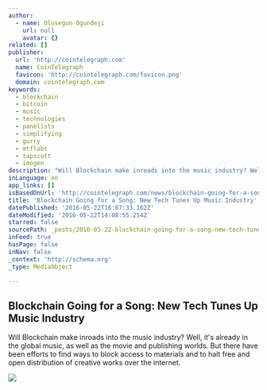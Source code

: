 ```yaml
---
author:
  - name: Olusegun Ogundeji
    url: null
    avatar: {}
related: []
publisher:
  url: 'http://cointelegraph.com'
  name: CoinTelegraph
  favicon: 'http://cointelegraph.com/favicon.png'
  domain: cointelegraph.com
keywords:
  - blockchain
  - bitcoin
  - music
  - technologies
  - panelists
  - simplifying
  - gurry
  - mtflabs
  - tapscott
  - imogen
description: "Will Blockchain make inroads into the music industry? Well, it's already in the global music, as well as the movie and publishing worlds. But there have been efforts to find ways to block access to materials and to halt free and open distribution of creative works over the internet."
inLanguage: en
app_links: []
isBasedOnUrl: 'http://cointelegraph.com/news/blockchain-going-for-a-song-new-tech-tunes-up-music-industry'
title: 'Blockchain Going for a Song: New Tech Tunes Up Music Industry'
datePublished: '2016-05-22T16:07:33.162Z'
dateModified: '2016-05-22T14:08:55.254Z'
starred: false
sourcePath: _posts/2016-05-22-blockchain-going-for-a-song-new-tech-tunes-up-music-industr.md
inFeed: true
hasPage: false
inNav: false
_context: 'http://schema.org'
_type: MediaObject

---
```

<article style=""><h1>Blockchain Going for a Song: New Tech Tunes Up Music Industry</h1><p>Will Blockchain make inroads into the music industry? Well, it's already in the global music, as well as the movie and publishing worlds. But there have been efforts to find ways to block access to materials and to halt free and open distribution of creative works over the internet.</p><img src="http://cointelegraph.com/images/725_aHR0cDovL2NvaW50ZWxlZ3JhcGguY29tL3N0b3JhZ2UvdXBsb2Fkcy92aWV3L2U2NjBjNGQ3NmE0MDQ3NTMzM2U1MjQ4ZmZhMzU3MjM4LmpwZw==.jpg" /></article>